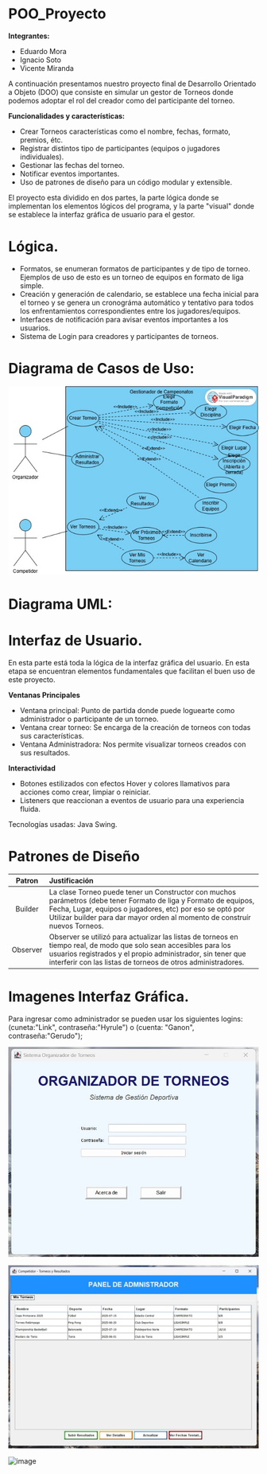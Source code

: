 # POO_Proyecto

**Integrantes:**
- Eduardo Mora
- Ignacio Soto
- Vicente Miranda

A continuación presentamos nuestro proyecto final de Desarrollo Orientado a Objeto (DOO) que consiste en
simular un gestor de Torneos donde podemos adoptar el rol del creador como del participante del torneo.

**Funcionalidades y características:**
- Crear Torneos características como el nombre, fechas, formato, premios, étc.
- Registrar distintos tipo de participantes (equipos o jugadores individuales).
- Gestionar las fechas del torneo.
- Notificar eventos importantes.
- Uso de patrones de diseño para un código modular y extensible.

El proyecto esta dividido en dos partes, la parte lógica donde se implementan los elementos
lógicos del programa, y la parte "visual" donde se establece la interfaz gráfica de usuario para el gestor.

# Lógica.

* Formatos, se enumeran formatos de participantes y de tipo de torneo. Ejemplos de uso de esto es un torneo de equipos
en formato de liga simple.
* Creación y generación de calendario, se establece una fecha inicial para el torneo y se genera un cronográma automático
y tentativo para todos los enfrentamientos correspondientes entre los jugadores/equipos.
* Interfaces de notificación para avisar eventos importantes a los usuarios.
* Sistema de Login para creadores y participantes de torneos.

# Diagrama de Casos de Uso:
![image](https://github.com/Liivne/POO_Proyecto/blob/main/Caso%20de%20uso%20(1).jpg)

# Diagrama UML:

# Interfaz de Usuario.
En esta parte está toda la lógica de la interfaz gráfica del usuario. En esta etapa se encuentran elementos fundamentales 
que facilitan el buen uso de este proyecto. 

**Ventanas Principales**
* Ventana principal: Punto de partida donde puede loguearte como administrador o participante de un torneo.
* Ventana crear torneo: Se encarga de la creación de torneos con todas sus características.
* Ventana Administradora: Nos permite visualizar torneos creados con sus resultados.

**Interactividad**
* Botones estilizados con efectos Hover y colores llamativos para acciones como crear, limpiar o reiniciar.
* Listeners que reaccionan a eventos de usuario para una experiencia fluida.

Tecnologías usadas: Java Swing.

# Patrones de Diseño

  
|      Patron      | Justificación                                                                                                                                                                          |
|:----------------:|:---------------------------------------------------------------------------------------------------------------------------------------------------------------------------------------|
|      Builder     | La clase Torneo puede tener un Constructor con muchos parámetros (debe tener Formato de liga y Formato de equipos, Fecha, Lugar, equipos o jugadores, etc) por eso se optó por Utilizar builder para dar mayor orden al momento de construír nuevos Torneos.                                             
|     Observer     | Observer se utilizó para actualizar las listas de torneos en tiempo real, de modo que solo sean accesibles para los usuarios registrados y el propio administrador, sin tener que interferir con las listas de torneos de otros administradores.|

# Imagenes Interfaz Gráfica.
Para ingresar como administrador se pueden usar los siguientes logins: (cuneta:"Link", contraseña:"Hyrule") o (cuenta: "Ganon", contraseña:"Gerudo");

![image](https://github.com/Liivne/POO_Proyecto/blob/main/InterfazGr1.jpeg)

![image](https://github.com/Liivne/POO_Proyecto/blob/main/InterfazGr2.jpeg)

![image](https://github.com/Liivne/POO_Proyecto/blob/main/InterfazGr2.jpeg](https://github.com/Liivne/POO_Proyecto/blob/main/WhatsApp%20Image%202025-07-13%20at%2011.56.08%20PM%20(1).jpeg))






